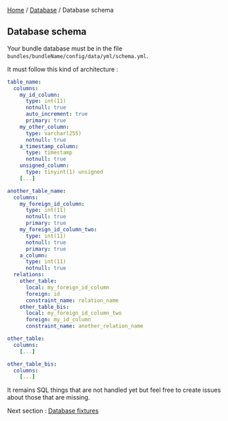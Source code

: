 [Home](../../README.md) / [Database](../database.md) / Database schema

## Database schema

Your bundle database must be in the file `bundles/bundleName/config/data/yml/schema.yml`.

It must follow this kind of architecture :

```yaml
table_name: 
  columns:
    my_id_column:
      type: int(11)
      notnull: true
      auto_increment: true
      primary: true
    my_other_column:
      type: varchar(255)
      notnull: true
    a_timestamp_column:
      type: timestamp
      notnull: true
    unsigned_column:
      type: tinyint(1) unsigned
    [...]

another_table_name: 
  columns:
    my_foreign_id_column:
      type: int(11)
      notnull: true
      primary: true
    my_foreign_id_column_two:
      type: int(11)
      notnull: true
      primary: true
    a_column:
      type: int(11)
      notnull: true
  relations:
    other_table:
      local: my_foreign_id_column
      foreign: id
      constraint_name: relation_name
    other_table_bis:
      local: my_foreign_id_column_two
      foreign: my_id_column
      constraint_name: another_relation_name

other_table: 
  columns:
    [...]

other_table_bis: 
  columns:
    [...]
```

It remains SQL things that are not handled yet but feel free to create issues about those that are missing.

Next section : [Database fixtures](fixtures.md)

